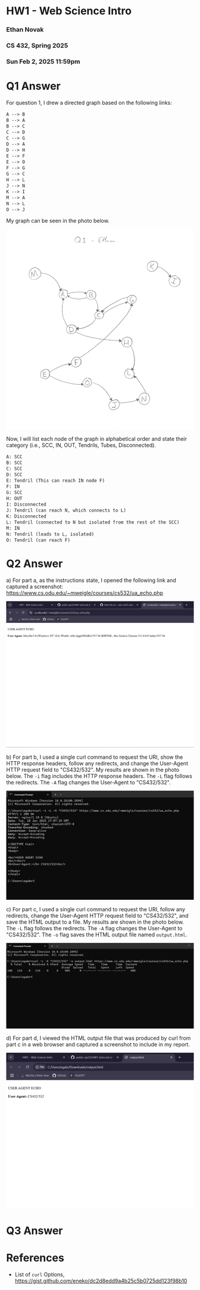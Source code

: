 # HW1 - Web Science Intro
### Ethan Novak
### CS 432, Spring 2025
### Sun Feb 2, 2025 11:59pm

# Q1 Answer
For question 1, I drew a directed graph based on the following links:
```text
A --> B
B --> A
B --> C
C --> D
C --> G
D --> A
D --> H
E --> F
E --> O
F --> G
G --> C
H --> L
J --> N
K --> I
M --> A
N --> L
O --> J
```

My graph can be seen in the photo below. 

![Q1](q1.jpg)

Now, I will list each node of the graph in alphabetical order and state their category (i.e., SCC, IN, OUT, Tendrils, Tubes, Disconnected).
```
A: SCC 
B: SCC 
C: SCC 
D: SCC 
E: Tendril (This can reach IN node F)
F: IN
G: SCC 
H: OUT
I: Disconnected
J: Tendril (can reach N, which connects to L)
K: Disconnected
L: Tendril (connected to N but isolated from the rest of the SCC)
M: IN
N: Tendril (leads to L, isolated)
O: Tendril (can reach F)
```
# Q2 Answer
a)
For part a, as the instructions state, I opened the following link and captured a screenshot:
https://www.cs.odu.edu/~mweigle/courses/cs532/ua_echo.php

![Q2 A](q2_a.png)

b)
For part b, I used a single curl command to request the URI, show the HTTP response headers, follow any redirects, and change the User-Agent HTTP request field to "CS432/532".
My results are shown in the photo below. The `-i` flag includes the HTTP response headers.  The `-L` flag follows the redirects.  The `-A` flag changes the User-Agent to "CS432/532".

![Q2 B](q2_b.png)

c)
For part c, I used a single curl command to request the URI, follow any redirects, change the User-Agent HTTP request field to "CS432/532", and save the HTML output to a file.
My results are shown in the photo below. The `-L` flag follows the redirects.  The `-A` flag changes the User-Agent to "CS432/532". The `-o` flag saves the HTML output file named `output.html`.

![Q2 C](q2_c.png)

d)
For part d, I viewed the HTML output file that was produced by curl from part c in a web browser and captured a screenshot to include in my report.

![Q2 D](q2_d.png)

# Q3 Answer


# References
* List of `curl` Options, <https://gist.github.com/eneko/dc2d8edd9a4b25c5b0725dd123f98b10>
